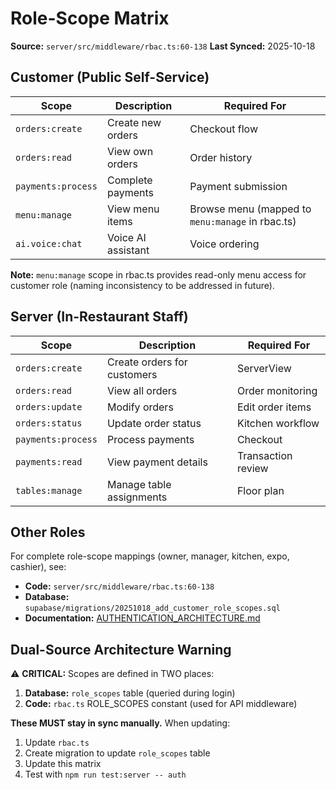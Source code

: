 # Role-Scope Matrix

**Source:** `server/src/middleware/rbac.ts:60-138`
**Last Synced:** 2025-10-18

## Customer (Public Self-Service)

| Scope | Description | Required For |
|-------|-------------|--------------|
| `orders:create` | Create new orders | Checkout flow |
| `orders:read` | View own orders | Order history |
| `payments:process` | Complete payments | Payment submission |
| `menu:manage` | View menu items | Browse menu (mapped to `menu:manage` in rbac.ts) |
| `ai.voice:chat` | Voice AI assistant | Voice ordering |

**Note:** `menu:manage` scope in rbac.ts provides read-only menu access for customer role (naming inconsistency to be addressed in future).

## Server (In-Restaurant Staff)

| Scope | Description | Required For |
|-------|-------------|--------------|
| `orders:create` | Create orders for customers | ServerView |
| `orders:read` | View all orders | Order monitoring |
| `orders:update` | Modify orders | Edit order items |
| `orders:status` | Update order status | Kitchen workflow |
| `payments:process` | Process payments | Checkout |
| `payments:read` | View payment details | Transaction review |
| `tables:manage` | Manage table assignments | Floor plan |

## Other Roles

For complete role-scope mappings (owner, manager, kitchen, expo, cashier), see:
- **Code:** `server/src/middleware/rbac.ts:60-138`
- **Database:** `supabase/migrations/20251018_add_customer_role_scopes.sql`
- **Documentation:** [AUTHENTICATION_ARCHITECTURE.md](../AUTHENTICATION_ARCHITECTURE.md)

## Dual-Source Architecture Warning

⚠️ **CRITICAL:** Scopes are defined in TWO places:
1. **Database:** `role_scopes` table (queried during login)
2. **Code:** `rbac.ts` ROLE_SCOPES constant (used for API middleware)

**These MUST stay in sync manually.** When updating:
1. Update `rbac.ts`
2. Create migration to update `role_scopes` table
3. Update this matrix
4. Test with `npm run test:server -- auth`

